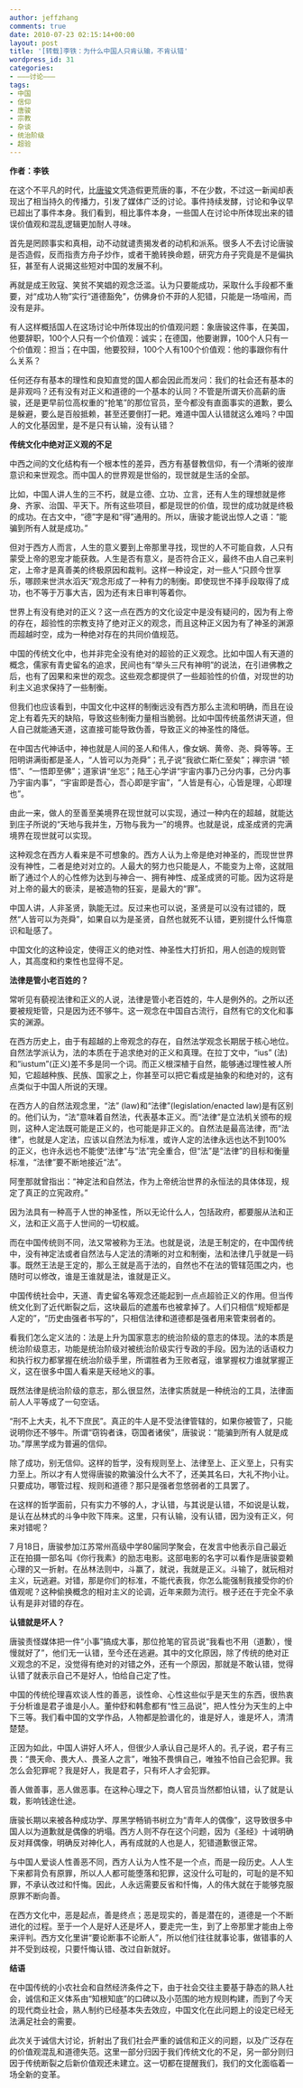 ```yaml
---
author: jeffzhang
comments: true
date: 2010-07-23 02:15:14+00:00
layout: post
title: '[转载]李铁：为什么中国人只肯认输，不肯认错'
wordpress_id: 31
categories:
- ———讨论———
tags:
- 中国
- 信仰
- 唐骏
- 宗教
- 杂谈
- 统治阶级
- 超验
---
```


**作者：李铁**

在这个不平凡的时代，比[唐骏](http://news.163.com/special/00014IRA/tangjunzaojiamen.html)文凭造假更荒唐的事，不在少数，不过这一新闻却表现出了相当持久的传播力，引发了媒体广泛的讨论。事件持续发酵，讨论和争议早已超出了事件本身。我们看到，相比事件本身，一些国人在讨论中所体现出来的错误价值观和混乱逻辑更加耐人寻味。

首先是罔顾事实和真相，动不动就谴责揭发者的动机和派系。很多人不去讨论唐骏是否造假，反而指责方舟子炒作，或者干脆转换命题，研究方舟子究竟是不是偏执狂，甚至有人说揭这些短对中国的发展不利。

再就是成王败寇、笑贫不笑娼的观念泛滥。认为只要能成功，采取什么手段都不重要，对“成功人物”实行“道德豁免”，仿佛身价不菲的人犯错，只能是一场喧闹，而没有是非。

有人这样概括国人在这场讨论中所体现出的价值观问题：象唐骏这件事，在美国，他要辞职，100个人只有一个价值观：诚实；在德国，他要谢罪，100个人只有一个价值观：担当；在中国，他要狡辩，100个人有100个价值观：他的事跟你有什么关系？

任何还存有基本的理性和良知直觉的国人都会因此而发问：我们的社会还有基本的是非观吗？还有没有对正义和道德的一个基本的认同？不管是所谓天价高薪的唐骏，还是更早前位高权重的“抢笔”的那位官员，至今都没有直面事实的道歉，要么是躲避，要么是百般抵赖，甚至还要倒打一耙。难道中国人认错就这么难吗？中国人的文化基因里，是不是只有认输，没有认错？

**传统文化中绝对正义观的不足**

中西之间的文化结构有一个根本性的差异，西方有基督教信仰，有一个清晰的彼岸意识和来世观念。而中国人的世界观是世俗的，现世就是生活的全部。

比如，中国人讲人生的三不朽，就是立德、立功、立言，还有人生的理想就是修身、齐家、治国、平天下。所有这些项目，都是现世的价值，现世的成功就是终极的成功。在古文中，“德”字是和“得”通用的。所以，唐骏才能说出惊人之语：“能骗到所有人就是成功。”

但对于西方人而言，人生的意义要到上帝那里寻找，现世的人不可能自救，人只有蒙受上帝的恩宠才能获救。人生是否有意义，是否符合正义，最终不由人自己来判定，上帝才是真善美的终极原因和裁判。这样一种设定，对一些人“只顾今世享乐，哪顾来世洪水滔天”观念形成了一种有力的制衡。即使现世不择手段取得了成功，也不等于万事大吉，因为还有末日审判等着你。

世界上有没有绝对的正义？这一点在西方的文化设定中是没有疑问的，因为有上帝的存在，超验性的宗教支持了绝对正义的观念，而且这种正义因为有了神圣的渊源而超越时空，成为一种绝对存在的共同价值规范。

中国的传统文化中，也并非完全没有绝对的超验的正义观念。比如中国人有天道的概念，儒家有青史留名的追求，民间也有“举头三尺有神明”的说法，在引进佛教之后，也有了因果和来世的观念。这些观念都提供了一些超验性的价值，对现世的功利主义追求保持了一些制衡。

但我们也应该看到，中国文化中这样的制衡远没有西方那么主流和明确，而且在设定上有着先天的缺陷，导致这些制衡力量相当脆弱。比如中国传统虽然讲天道，但人自己就能通天道，这直接可能导致伪善，导致正义的神圣性的降低。

在中国古代神话中，神也就是人间的圣人和伟人，像女娲、黄帝、尧、舜等等。王阳明讲满街都是圣人，“人皆可以为尧舜”；孔子说“我欲仁斯仁至矣”；禅宗讲 “顿悟”、“一悟即至佛”；道家讲“坐忘”；陆王心学讲“宇宙内事乃己分内事，己分内事乃宇宙内事”，“宇宙即是吾心，吾心即是宇宙”，“人皆是有心，心皆是理，心即理也”。

由此一来，做人的至善至美境界在现世就可以实现，通过一种内在的超越，就能达到庄子所说的“天地与我并生，万物与我为一”的境界。也就是说，成圣成贤的完满境界在现世就可以实现。

这种观念在西方人看来是不可想象的。西方人认为上帝是绝对神圣的，而现世世界没有神性，二者是绝对对立的。人最大的努力也只能是人，不能变为上帝，这就阻断了通过个人的心性修为达到与神合一、拥有神性、成圣成贤的可能。因为这将是对上帝的最大的亵渎，是被造物的狂妄，是最大的“罪”。

中国人讲，人非圣贤，孰能无过。反过来也可以说，圣贤是可以没有过错的，既然“人皆可以为尧舜”，如果自以为是圣贤，自然也就死不认错，更别提什么忏悔意识和耻感了。

中国文化的这种设定，使得正义的绝对性、神圣性大打折扣，用人创造的规则管人，其高度和约束性也显得不足。

**法律是管小老百姓的？**

常听见有藐视法律和正义的人说，法律是管小老百姓的，牛人是例外的。之所以还要被规矩管，只是因为还不够牛。这一观念在中国自古流行，自然有它的文化和事实的渊源。

在西方历史上，由于有超越的上帝观念的存在，自然法学观念长期居于核心地位。自然法学派认为，法的本质在于追求绝对的正义和真理。在拉丁文中，“ius” (法)和“iustum”(正义)差不多是同一个词。而正义根深植于自然，能够通过理性被人所知，它超越种族、民族、国家之上，你甚至可以把它看成是抽象的和绝对的，这有点类似于中国人所说的天理。

在西方人的自然法观念里，“法” (law)和“法律”(legislation/enacted law)是有区别的。他们认为，“法”意味着自然法，代表基本正义。而“法律”是立法机关颁布的规则，这种人定法既可能是正义的，也可能是非正义的。自然法是最高法律，而“法律”，也就是人定法，应该以自然法为标准，或许人定的法律永远也达不到100%的正义，也许永远也不能使“法律”与“法”完全重合，但“法”是“法律”的目标和衡量标准，“法律”要不断地接近“法”。

阿奎那就曾指出：“神定法和自然法，作为上帝统治世界的永恒法的具体体现，规定了真正的立宪政府。”

因为法具有一种高于人世的神圣性，所以无论什么人，包括政府，都要服从法和正义，法和正义高于人世间的一切权威。

而在中国传统则不同，法又常被称为王法。也就是说，法是王制定的，在中国传统中，没有神定法或者自然法与人定法的清晰的对立和制衡，法和法律几乎就是一码事。既然王法是王定的，那么王就是高于法的，自然也不在法的管辖范围之内，也随时可以修改，谁是王谁就是法，谁就是正义。

中国传统社会中，天道、青史留名等观念还能起到一点点超验正义的作用。但当传统文化到了近代断裂之后，这块最后的遮羞布也被拿掉了。人们只相信“规矩都是人定的”，“历史由强者书写的”，只相信法律和道德都是强者用来管束弱者的。

看我们怎么定义法的：法是上升为国家意志的统治阶级的意志的体现。法的本质是统治阶级意志，功能是统治阶级对被统治阶级实行专政的手段。因为法的话语权力和执行权力都掌握在统治阶级手里，所谓胜者为王败者寇，谁掌握权力谁就掌握正义，这在很多中国人看来是天经地义的事。

既然法律是统治阶级的意志，那么很显然，法律实质就是一种统治的工具，法律面前人人平等成了一句空话。

“刑不上大夫，礼不下庶民”。真正的牛人是不受法律管辖的，如果你被管了，只能说明你还不够牛。所谓“窃钩者诛，窃国者诸侯”，唐骏说：“能骗到所有人就是成功。”厚黑学成为普遍的信仰。

除了成功，别无信仰。这样的哲学，没有规则至上、法律至上、正义至上，只有实力至上。所以才有人觉得唐骏的欺骗没什么大不了，还美其名曰，大礼不拘小让。只要成功，哪管过程、规则和道德？那只是强者忽悠弱者的工具罢了。

在这样的哲学面前，只有实力不够的人，才认错，与其说是认错，不如说是认栽，是认在丛林式的斗争中败下阵来。这里，只有认输，没有认错，因为没有正义，何来对错呢？

7 月18日，唐骏参加江苏常州高级中学80届同学聚会，在发言中他表示自己最近正在拍摄一部名叫《你行我素》的励志电影。这部电影的名字可以看作是唐骏耍赖心理的又一折射。在丛林法则中，斗赢了，就说，我就是正义。斗输了，就玩相对主义，玩逃避。对错，那是你们的标准，不能代表我，你怎么能强制我接受你的价值观呢？这种偷换概念的相对主义的论调，近年来颇为流行。根子还在于完全不承认有是非对错的存在。

**认错就是坏人？**

唐骏责怪媒体把一件“小事”搞成大事，那位抢笔的官员说“我看也不用（道歉），慢慢就好了”，他们无一认错，至今还在逃避。其中的文化原因，除了传统的绝对正义观念的不足，没觉得有绝对的对错之外，还有一个原因，那就是不敢认错，觉得认错了就表示自己不是好人，怕给自己定了性。

中国的传统伦理喜欢谈人性的善恶，谈性命、心性这些似乎是天生的东西，很热衷于分析谁是君子谁是小人。董仲舒和韩愈都有“性三品说”，把人性分为天生的上中下三等。我们看中国的文学作品，人物都是脸谱化的，谁是好人，谁是坏人，清清楚楚。

正因为如此，中国人讲好人坏人，但很少人承认自己是坏人的。孔子说，君子有三畏：“畏天命、畏大人、畏圣人之言”，唯独不畏惧自己，唯独不怕自己会犯罪。我怎么会犯罪呢？我是好人，我是君子，只有坏人才会犯罪。

善人做善事，恶人做恶事。在这种心理之下，商人官员当然都怕认错，认了就是认栽，影响钱途仕途。

唐骏长期以来被各种成功学、厚黑学畅销书树立为“青年人的偶像”，这导致很多中国人以为道歉就是偶像的坍塌。西方人则不存在这个问题，因为《圣经》十诫明确反对拜偶像，明确反对神化人，再有成就的人也是人，犯错道歉很正常。

与中国人爱谈人性善恶不同，西方人认为人性不是一个点，而是一段历史。人人生下来都背负有原罪，所以人人都可能堕落和犯罪，这没什么可耻的，可耻的是不知罪，不承认改过和忏悔。因此，人永远需要反省和忏悔，人的伟大就在于能够克服原罪不断向善。

在西方文化中，恶是起点，善是终点；恶是现实的，善是潜在的，道德是一个不断进化的过程。至于一个人是好人还是坏人，要走完一生，到了上帝那里才能由上帝来评判。西方文化里讲“要论断事不论断人”，所以他们往往就事论事，做错事的人并不受到歧视，只要忏悔认错、改过自新就好。

**结语**

在中国传统的小农社会和自然经济条件之下，由于社会交往主要基于静态的熟人社会，诚信和正义体系由“知根知底”的口碑以及小范围的地方规则构建，而到了今天的现代商业社会，熟人制约已经基本失去效应，中国文化在此问题上的设定已经无法满足社会的需要。

此次关于诚信大讨论，折射出了我们社会严重的诚信和正义的问题，以及广泛存在的价值观混乱和道德失范。这里一部分归因于我们传统文化的不足，另一部分则归因于传统断裂之后新价值观还未建立。这一切都在提醒我们，我们的文化面临着一场全新的变革。
